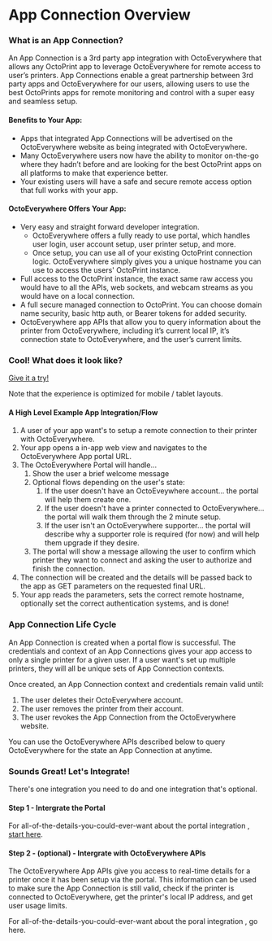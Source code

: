 # App Connection Overview

### What is an App Connection?

An App Connection is a 3rd party app integration with OctoEverywhere that allows any OctoPrint app to leverage OctoEverywhere for remote access to user’s printers. App Connections enable a great partnership between 3rd party apps and OctoEverywhere for our users, allowing users to use the best OctoPrints apps for remote monitoring and control with a super easy and seamless setup.

#### Benefits to Your App:
- Apps that integrated App Connections will be advertised on the OctoEverywhere website as being integrated with OctoEverywhere.
- Many OctoEverywhere users now have the ability to monitor on-the-go where they hadn’t before and are looking for the best OctoPrint apps on all platforms to make that experience better.
- Your existing users will have a safe and secure remote access option that full works with your app.

#### OctoEverywhere Offers Your App:
- Very easy and straight forward developer integration.
  - OctoEverywhere offers a fully ready to use portal, which handles user login, user account setup, user printer setup, and more.
  - Once setup, you can use all of your existing OctoPrint connection logic. OctoEverywhere simply gives you a unique hostname you can use to access the users' OctoPrint instance.
-	Full access to the OctoPrint instance, the exact same raw access you would have to all the APIs, web sockets, and webcam streams as you would have on a local connection. 
-	A full secure managed connection to OctoPrint. You can choose domain name security, basic http auth, or Bearer tokens for added security. 
-	OctoEverywhere app APIs that allow you to query information about the printer from OctoEverywhere, including it’s current local IP, it’s connection state to OctoEverywhere, and the user’s current limits.

### Cool! What does it look like?

[Give it a try!](https://octoeverywhere.com/appportal/v1/?appid=devtest&authType=none) 

Note that the experience is optimized for mobile / tablet layouts.


#### A High Level Example App Integration/Flow
1) A user of your app want's to setup a remote connection to their printer with OctoEverywhere.
2) Your app opens a in-app web view and navigates to the OctoEverywhere App portal URL.
3) The OctoEverywhere Portal will handle...
   1) Show the user a brief welcome message
   2) Optional flows depending on the user's state:
      1) If the user doesn't have an OctoEveywhere account... the portal will help them create one.
      2) If the user doesn't have a printer connected to OctoEverywhere... the portal will walk them through the 2 minute setup.
      3) If the user isn't an OctoEverywhere supporter... the portal will describe why a supporter role is required (for now) and will help them upgrade if they desire.
   3) The portal will show a message allowing the user to confirm which printer they want to connect and asking the user to authorize and finish the connection.
4) The connection will be created and the details will be passed back to the app as GET parameters on the requested final URL.
5) Your app reads the parameters, sets the correct remote hostname, optionally set the correct authentication systems, and is done!

### App Connection Life Cycle

An App Connection is created when a portal flow is successful. The credentials and context of an App Connections gives your app access to only a single printer for a given user. If a user want's set up multiple printers, they will all be unique sets of App Connection contexts.

Once created, an App Connection context and credentials remain valid until:
1) The user deletes their OctoEverywhere account.
2) The user removes the printer from their account.
3) The user revokes the App Connection from the OctoEverywhere website.

You can use the OctoEverywhere APIs described below to query OctoEverywhere for the state an App Connection at anytime.

### Sounds Great! Let's Integrate!

There's one integration  you need to do and one integration  that's optional.

#### Step 1 - Intergrate the Portal

For all-of-the-details-you-could-ever-want about the portal integration , [start here](App-Portal-Integration.md).

#### Step 2 - (optional) - Intergrate with OctoEverywhere APIs

The OctoEverywhere App APIs give you access to real-time details for a printer once it has been setup via the portal. This information can be used to make sure the App Connection is still valid, check if the printer is connected to OctoEverywhere, get the printer's local IP address, and get user usage limits. 
 
For all-of-the-details-you-could-ever-want about the poral integration , go here.

